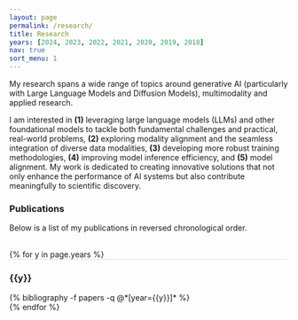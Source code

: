 ```yaml
---
layout: page
permalink: /research/
title: Research
years: [2024, 2023, 2022, 2021, 2020, 2019, 2018]
nav: true
sort_menu: 1
---
```

My research spans a wide range of topics around generative AI (particularly with Large Language Models and Diffusion Models), multimodality and applied research. 

I am interested in <strong>(1)</strong> leveraging large language models (LLMs) and other foundational models to tackle both fundamental challenges and practical, real-world problems, <strong>(2)</strong> exploring modality alignment and the seamless integration of diverse data modalities, <strong>(3)</strong> developing more robust training methodologies, <strong>(4)</strong> improving model inference efficiency, and <strong>(5)</strong> model alignment. My work is dedicated to creating innovative solutions that not only enhance the performance of AI systems but also contribute meaningfully to scientific discovery.

### Publications
Below is a list of my publications in reversed chronological order. 

<div class="publications">

<br/>
{% for y in page.years %}
  <div class="row m-0 p-0" style="border-top: 1px solid #ddd; flex-direction: row-reverse;">
    <div class="col-sm-1 mt-2 p-0 pr-1">
      <h3 class="bibliography-year">{{y}}</h3>
    </div>
    <div class="col-sm-11 p-0">
      {% bibliography -f papers -q @*[year={{y}}]* %}
    </div>
  </div>
{% endfor %}
